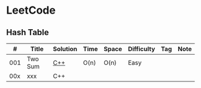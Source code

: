 # LeetCode

## Hash Table

|#	 |     Title        |    Solution    | Time | Space | Difficulty | Tag | Note |
|----|------------------|----------------|------|-------|------------|-----|------|
|001 | Two Sum           | [C++](https://github.com/timtingwei/LeetCode/blob/master/C%2B%2B/two-sum.cpp)                                 | O(n) | O(n)  |    Easy    |      |     |
|00x | xxx               | C++           |      |       |            |      |     |
